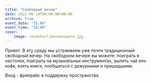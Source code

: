 ```yaml
---
title: "Свободный вечер"
date: 2022-06-14T00:00:00+08:00
archive: true
event_date: "15.06"
event_time: "18:00"
cover: 
    image: /evento/liberavespero.jpg
---
```

Привет. В эту среду мы устраиваем уже почти традиционный свободный вечер. На свободном вечере вы можете: поиграть в настолки, поиграть на музыкальных инструментах, выпить чай или кофе, взять книги, пообщаться с дежурными и пришедшими.

Вход - фрипрайс в поддержку пространства.